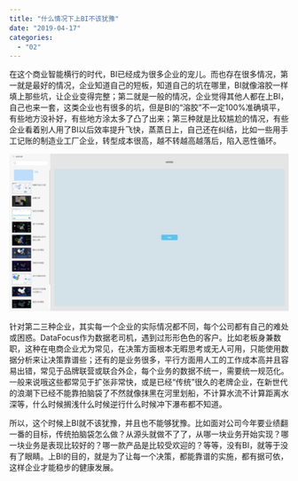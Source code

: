 ```yaml
---
title: "什么情况下上BI不该犹豫"
date: "2019-04-17"
categories: 
  - "02"
---
```


在这个商业智能横行的时代，BI已经成为很多企业的宠儿。而也存在很多情况，第一就是最好的情况，企业知道自己的短板，知道自己的坑在哪里，BI就像溶胶一样填上那些坑，让企业变得完整；第二就是一般的情况，企业觉得其他人都在上BI，自己也来一套，这类企业也有很多的坑，但是BI的“溶胶”不一定100%准确填平，有些地方没补好，有些地方涂太多了凸了出来；第三种就是比较尴尬的情况，有些企业看着别人用了BI以后效率提升飞快，蒸蒸日上，自己还在纠结，比如一些用手工记账的制造业工厂企业，转型成本很高，越不转越高越落后，陷入恶性循环。

![](images/word-image-92.png)

针对第二三种企业，其实每一个企业的实际情况都不同，每个公司都有自己的难处或困惑。DataFocus作为数据老司机，遇到过形形色色的客户。比如老板身兼数职，这种在电商企业尤为常见，在决策方面根本无暇思考或无人可用，只能使用数据分析来让决策靠谱些；还有的是业务很多，平行方面用人工的工作成本高并且容易出错，常见于品牌联营或联合外企，每个业务的数据不统一，需要统一规范化。一般来说哦这些都常见于扩张非常快，或是已经“传统”很久的老牌企业，在新世代的浪潮下已经不能靠拍脑袋了不然就像抹黑在河里划船，不计算水流不计算距离水深等，什么时候搁浅什么时候逆行什么时候冲下瀑布都不知道。

所以，这个时候上BI就不该犹豫，并且也不能够犹豫。比如面对公司今年要业绩翻一番的目标，传统拍脑袋怎么做？从源头就做不了了，从哪一块业务开始实现？哪一块业务是表现比较好的？哪一款产品是比较受欢迎的？等等，没有BI，就等于没有了眼睛。上BI的目的，就是为了让每一个决策，都能靠谱的实施，都有据可依，这样企业才能稳步的健康发展。
